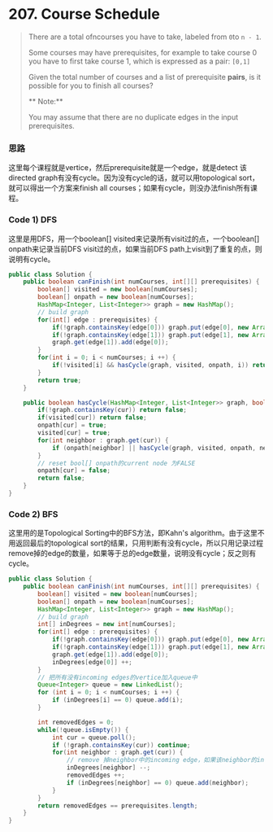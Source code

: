 # 207. Course Schedule

> There are a total ofncourses you have to take, labeled from `0`to `n - 1`.
>
> Some courses may have prerequisites, for example to take course 0 you have to first take course 1, which is expressed as a pair: `[0,1]`
>
> Given the total number of courses and a list of prerequisite **pairs**, is it possible for you to finish all courses?
>
> ** Note:**
>
> You may assume that there are no duplicate edges in the input prerequisites.

### 思路

这里每个课程就是vertice，然后prerequisite就是一个edge，就是detect 该directed graph有没有cycle。因为没有cycle的话，就可以用topological sort，就可以得出一个方案来finish all courses；如果有cycle，则没办法finish所有课程。

### Code 1\) DFS

这里是用DFS，用一个boolean\[\] visited来记录所有visit过的点，一个boolean\[\] onpath来记录当前DFS visit过的点，如果当前DFS path上visit到了重复的点，则说明有cycle。

```java
public class Solution {
    public boolean canFinish(int numCourses, int[][] prerequisites) {
        boolean[] visited = new boolean[numCourses];
        boolean[] onpath = new boolean[numCourses];
        HashMap<Integer, List<Integer>> graph = new HashMap();
        // build graph
        for(int[] edge : prerequisites) {
            if(!graph.containsKey(edge[0])) graph.put(edge[0], new ArrayList());
            if(!graph.containsKey(edge[1])) graph.put(edge[1], new ArrayList());
            graph.get(edge[1]).add(edge[0]);
        }
        for(int i = 0; i < numCourses; i ++) {
            if(!visited[i] && hasCycle(graph, visited, onpath, i)) return false;
        }
        return true;
    }

    public boolean hasCycle(HashMap<Integer, List<Integer>> graph, boolean[] visited, boolean[] onpath, int cur) {
        if(!graph.containsKey(cur)) return false;
        if(visited[cur]) return false;
        onpath[cur] = true;
        visited[cur] = true;
        for(int neighbor : graph.get(cur)) {
            if (onpath[neighbor] || hasCycle(graph, visited, onpath, neighbor)) return true;
        }
        // reset bool[] onpath的current node 为FALSE
        onpath[cur] = false;
        return false;
    }
}
```

### Code 2\) BFS

这里用的是Topological Sorting中的BFS方法，即Kahn's algorithm。由于这里不用返回最后的topological sort的结果，只用判断有没有cycle，所以只用记录过程remove掉的edge的数量，如果等于总的edge数量，说明没有cycle；反之则有cycle。

```java
public class Solution {
    public boolean canFinish(int numCourses, int[][] prerequisites) {
        boolean[] visited = new boolean[numCourses];
        boolean[] onpath = new boolean[numCourses];
        HashMap<Integer, List<Integer>> graph = new HashMap();
        // build graph
        int[] inDegrees = new int[numCourses];
        for(int[] edge : prerequisites) {
            if(!graph.containsKey(edge[0])) graph.put(edge[0], new ArrayList());
            if(!graph.containsKey(edge[1])) graph.put(edge[1], new ArrayList());
            graph.get(edge[1]).add(edge[0]);
            inDegrees[edge[0]] ++;
        }
        // 把所有没有incoming edges的vertice加入queue中
        Queue<Integer> queue = new LinkedList();
        for (int i = 0; i < numCourses; i ++) {
            if (inDegrees[i] == 0) queue.add(i);
        }

        int removedEdges = 0;
        while(!queue.isEmpty()) {
            int cur = queue.poll();
            if (!graph.containsKey(cur)) continue;
            for(int neighbor : graph.get(cur)) {
                // remove 掉neighbor中的incoming edge，如果该neighbor的incoming edge变为0，则加入queue中
                inDegrees[neighbor] --;
                removedEdges ++;
                if (inDegrees[neighbor] == 0) queue.add(neighbor);
            }
        }
        return removedEdges == prerequisites.length;
    }
}
```



